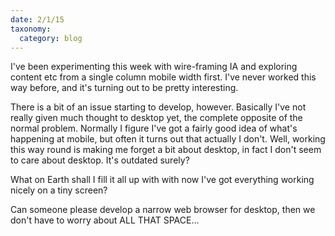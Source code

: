 ```yaml
---
date: 2/1/15
taxonomy:
  category: blog
---
```


I've been experimenting this week with wire-framing IA and exploring content etc from a single column mobile width first.  I've never worked this way before, and it's turning out to be pretty interesting.

There is a bit of an issue starting to develop, however.  Basically I've not really given much thought to desktop yet, the complete opposite of the normal problem.  Normally I figure I've got a fairly good idea of what's happening at mobile, but often it turns out that actually I don't.   Well, working this way round is making me forget a bit about desktop, in fact I don't seem to care about desktop.  It's outdated surely?

What on Earth shall I fill it all up with with now I've got everything working nicely on a tiny screen?

Can someone please develop a narrow web browser for desktop, then we don't have to worry about ALL THAT SPACE...